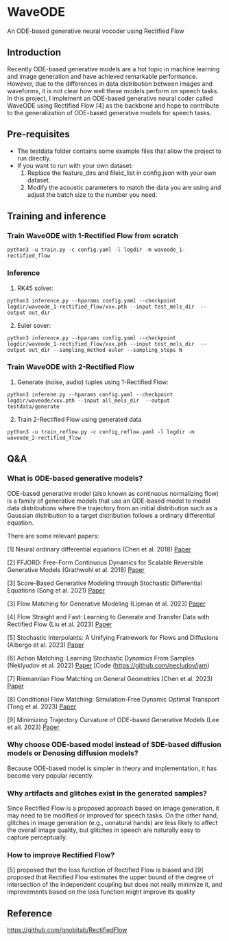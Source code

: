 # WaveODE
An ODE-based generative neural vocoder using Rectified Flow

## Introduction
Recently ODE-based generative models are a hot topic in machine learning and image generation and have achieved remarkable performance. However, due to the differences in data distribution between images and waveforms, it is not clear how well these models perform on speech tasks. In this project, I implement an ODE-based generative neural coder called WaveODE using Rectified Flow [4] as the backbone and hope to contribute to the generalization of ODE-based generative models for speech tasks.

## Pre-requisites
* The testdata folder contains some example files that allow the project to run directly.
* If you want to run with your own dataset:
  1. Replace the feature_dirs and fileid_list in config.json with your own dataset.
  2. Modify the acoustic parameters to match the data you are using and adjust the batch size to the number you need.

## Training and inference

### Train WaveODE with 1-Rectified Flow from scratch
```
python3 -u train.py -c config.yaml -l logdir -m waveode_1-rectified_flow
```

### Inference
1. RK45 solver: 
```
python3 inference.py --hparams config.yaml --checkpoint logdir/waveode_1-rectified_flow/xxx.pth --input test_mels_dir  --output out_dir
```
2. Euler sover: 
```
python3 inference.py --hparams config.yaml --checkpoint logdir/waveode_1-rectified_flow/xxx.pth --input test_mels_dir  --output out_dir --sampling_method euler --sampling_steps N
```

### Train WaveODE with 2-Rectified Flow
1. Generate (noise, audio) tuples using 1-Rectified Flow: 
```
python3 inferene.py --hparams config.yaml --checkpoint logdir/waveode/xxx.pth --input all_mels_dir  --output testdata/generate
```
2. Train 2-Rectified Flow using generated data
```
python3 -u train_reflow.py -c config_reflow.yaml -l logdir -m waveode_2-rectified_flow
```

## Q&A

### What is ODE-based generative models?

ODE-based generative model (also known as continuous normalizing flow) is a family of generative models that use an ODE-based model to model data distributions where the trajectory from an initial distribution such as a Gaussian distribution to a target distribution follows a ordinary differential equation. 

There are some relevant papers:

[1] Neural ordinary differential equations (Chen et al. 2018) [Paper](https://arxiv.org/abs/1806.07366)

[2] FFJORD: Free-Form Continuous Dynamics for Scalable Reversible Generative Models (Grathwohl et al. 2018) [Paper](https://arxiv.org/abs/1810.01367)

[3] Score-Based Generative Modeling through Stochastic Differential Equations (Song et al. 2021) [Paper](https://arxiv.org/abs/2011.13456)

[3] Flow Matching for Generative Modeling (Lipman et al. 2023) [Paper](https://openreview.net/forum?id=PqvMRDCJT9t)

[4] Flow Straight and Fast: Learning to Generate and Transfer Data with Rectified Flow (Liu et al. 2023) [Paper](https://openreview.net/forum?id=XVjTT1nw5z)

[5] Stochastic Interpolants: A Unifying Framework for Flows and Diffusions (Albergo et al. 2023) [Paper](https://arxiv.org/abs/2303.08797)

[6] Action Matching: Learning Stochastic Dynamics From Samples (Neklyudov et al. 2022) [Paper](https://arxiv.org/abs/2210.06662) [Code (https://github.com/necludov/jam)

[7] Riemannian Flow Matching on General Geometries (Chen et al. 2023) [Paper](https://arxiv.org/abs/2302.03660)

[8] Conditional Flow Matching: Simulation-Free Dynamic Optimal Transport (Tong et al. 2023) [Paper](https://arxiv.org/abs/2302.00482)

[9] Minimizing Trajectory Curvature of ODE-based Generative Models (Lee et all. 2023) [Paper](https://arxiv.org/abs/2301.12003)

### Why choose ODE-based model instead of SDE-based diffusion models or Denosing diffusion models?

Because ODE-based model is simpler in theory and implementation, it has become very popular recently.

### Why artifacts and glitches exist in the generated samples?
Since Rectified Flow is a proposed approach based on image generation, it may need to be modified or improved for speech tasks. On the other hand, glitches in image generation (e.g., unnatural hands) are less likely to affect the overall image quality, but glitches in speech are naturally easy to capture perceptually.

### How to improve Rectified Flow?
[5] proposed that the loss function of Rectified Flow is biased and [9] proposed that Rectified Flow estimates the upper bound of the degree of intersection of the independent coupling but does not really minimize it, and improvements based on the loss function might improve its quality

## Reference
https://github.com/gnobitab/RectifiedFlow

